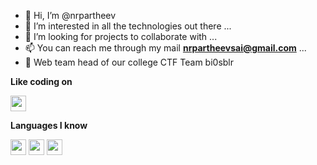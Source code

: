 - 👋 Hi, I’m @nrpartheev
- 👀 I’m interested in all the technologies out there ...
- 💞 I’m looking for projects to collaborate with ...
- 📫 You can reach me through my mail **nrpartheevsai@gmail.com**  ...
- :star2: Web team head of our college CTF Team bi0sblr
<!--- coding --->
**Like coding on**

<img src="https://img.shields.io/badge/-LeetCode-FFA116?style=for-the-badge&logo=LeetCode&logoColor=black" height=25> 


<!--- languages --->
**Languages I know**

<img src ="https://img.shields.io/badge/python-%233776AB.svg?&style=flat-square&logo=python&logoColor=white" height=25>    <img src ="https://img.shields.io/badge/C%2B%2B-00599C?style=for-the-badge&logo=c%2B%2B&logoColor=white" height=25>   <img src ="https://img.shields.io/badge/Flask-000000?style=for-the-badge&logo=flask&logoColor=white" height=25> 
<!---
nrpartheev/nrpartheev is a ✨ special ✨ repository because its `README.md` (this file) appears on your GitHub profile.
You can click the Preview link to take a look at your changes.
--->
